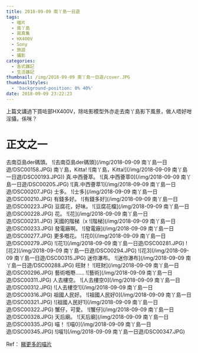 ```yaml
---
title: 2018-09-09 南丫島一日遊
tags:
  - 喵片
  - 南丫島
  - 寫真集
  - HX400V
  - Sony
  - 旅遊
  - 攝影
categories:
  - 各式雜記
  - 生活雜記
thumbnail: /img/2018-09-09 南丫島一日遊/cover.JPG
thumbnailStyles:
  - 'background-position: 0% 40%'
date: 2018-09-09 23:22:23
---
```

上篇文講過下買咗部HX400V，除咗影模型外亦走去南丫島影下風景，做人唔好咁淫攝，係咪？
# 正文之一
去南亞島der碼頭。
![去南亞島der碼頭](/img/2018-09-09 南丫島一日遊/DSC00158.JPG)
南丫島，Kitta!
![南丫島，Kitta!](/img/2018-09-09 南丫島一日遊/DSC00193.JPG))
真.中西薈萃。
![真.中西薈萃0](/img/2018-09-09 南丫島一日遊/DSC00205.JPG)
![真.中西薈萃1](/img/2018-09-09 南丫島一日遊/DSC00207.JPG)
士多。
![士多](/img/2018-09-09 南丫島一日遊/DSC00210.JPG)
有錢多好。
![有錢多好](/img/2018-09-09 南丫島一日遊/DSC00223.JPG)
豆腐花，好味。
![豆腐花檔](/img/2018-09-09 南丫島一日遊/DSC00228.JPG)
花。
![花](/img/2018-09-09 南丫島一日遊/DSC00231.JPG)
天國的階梯（x
![階梯](/img/2018-09-09 南丫島一日遊/DSC00233.JPG)
發電廠啊。
![發電廠](/img/2018-09-09 南丫島一日遊/DSC00277.JPG)
更多嘅花。
![花0](/img/2018-09-09 南丫島一日遊/DSC00279.JPG)
![花1](/img/2018-09-09 南丫島一日遊/DSC00281.JPG)
![花2](/img/2018-09-09 南丫島一日遊/DSC00294.JPG)
![花3](/img/2018-09-09 南丫島一日遊/DSC00315.JPG)
迷你瀑布。
![迷你瀑布](/img/2018-09-09 南丫島一日遊/DSC00288.JPG)
旺財！
![旺財](/img/2018-09-09 南丫島一日遊/DSC00296.JPG)
藝術嘅嘢……
![藝術](/img/2018-09-09 南丫島一日遊/DSC00311.JPG)
人去樓空。
![人去樓空0](/img/2018-09-09 南丫島一日遊/DSC00312.JPG)
![人去樓空1](/img/2018-09-09 南丫島一日遊/DSC00316.JPG)
祖國人民好。
![祖國人民好0](/img/2018-09-09 南丫島一日遊/DSC00321.JPG)
![祖國人民好1](/img/2018-09-09 南丫島一日遊/DSC00322.JPG)
蟹仔，可愛。
![蟹仔](/img/2018-09-09 南丫島一日遊/DSC00328.JPG)
天后廟。
![天后廟](/img/2018-09-09 南丫島一日遊/DSC00335.JPG)
喵！
![喵0](/img/2018-09-09 南丫島一日遊/DSC00345.JPG)
![喵1](/img/2018-09-09 南丫島一日遊/DSC00347.JPG)

Ref：
[睇更多的喵片](https://photo.tto.moe/index.php?/category/24)
